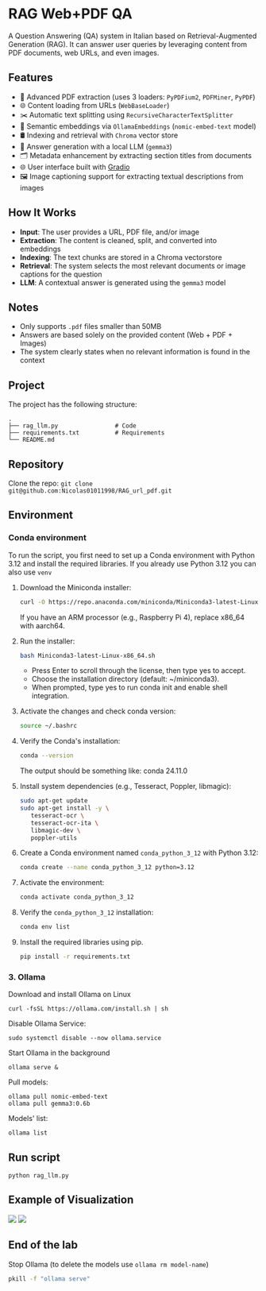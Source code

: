 # RAG Web+PDF QA

A Question Answering (QA) system in Italian based on Retrieval-Augmented Generation (RAG). It can answer user queries by leveraging content from PDF documents, web URLs, and even images.

## Features

- 📄 Advanced PDF extraction (uses 3 loaders: `PyPDFium2`, `PDFMiner`, `PyPDF`)
- 🌐 Content loading from URLs (`WebBaseLoader`)
- ✂️ Automatic text splitting using `RecursiveCharacterTextSplitter`
- 🧠 Semantic embeddings via `OllamaEmbeddings` (`nomic-embed-text` model)
- 🛢️ Indexing and retrieval with `Chroma` vector store
- 💬 Answer generation with a local LLM (`gemma3`)
- 🗂️ Metadata enhancement by extracting section titles from documents
- 🌐 User interface built with [Gradio](https://gradio.app/)
- 🖼️ Image captioning support for extracting textual descriptions from images

## How It Works

- **Input**: The user provides a URL, PDF file, and/or image
- **Extraction**: The content is cleaned, split, and converted into embeddings  
- **Indexing**: The text chunks are stored in a Chroma vectorstore  
- **Retrieval**: The system selects the most relevant documents or image captions for the question  
- **LLM**: A contextual answer is generated using the `gemma3` model

## Notes

- Only supports `.pdf` files smaller than 50MB  
- Answers are based solely on the provided content (Web + PDF + Images) 
- The system clearly states when no relevant information is found in the context

## Project 
The project has the following structure:
```plaintext
.
├── rag_llm.py                # Code
├── requirements.txt          # Requirements 
└── README.md             

```

## Repository
Clone the repo: `git clone git@github.com:Nicolas01011998/RAG_url_pdf.git`

## Environment
### Conda environment
To run the script, you first need to set up a Conda environment with Python 3.12 and install the required libraries.
If you already use Python 3.12 you can also use `venv`
1. Download the Miniconda installer:
   ```bash
   curl -O https://repo.anaconda.com/miniconda/Miniconda3-latest-Linux-x86_64.sh 
    ```
    If you have an ARM processor (e.g., Raspberry Pi 4), replace x86_64 with aarch64.

2. Run the installer:
   ```bash
   bash Miniconda3-latest-Linux-x86_64.sh
    ```
    + Press Enter to scroll through the license, then type yes to accept.
    + Choose the installation directory (default: ~/miniconda3).
    + When prompted, type yes to run conda init and enable shell integration.

4. Activate the changes and check conda version:
   ```bash
   source ~/.bashrc
    ```

5. Verify the Conda's installation:
   ```bash
   conda --version
    ```
    The output should be something like: conda 24.11.0

6. Install system dependencies (e.g., Tesseract, Poppler, libmagic):
   ```bash
   sudo apt-get update
   sudo apt-get install -y \
      tesseract-ocr \
      tesseract-ocr-ita \
      libmagic-dev \
      poppler-utils
    ```

7. Create a Conda environment named `conda_python_3_12` with Python 3.12:
   ```bash
   conda create --name conda_python_3_12 python=3.12
    ```

8. Activate the environment:
    ```bash
    conda activate conda_python_3_12
    ```


9. Verify the `conda_python_3_12` installation:
    ```bash
   conda env list
    ```

10. Install the required libraries using pip.
    ```bash
    pip install -r requirements.txt
    ```

### 3. Ollama 
Download and install Ollama on Linux
```
curl -fsSL https://ollama.com/install.sh | sh
```
Disable Ollama Service:
```
sudo systemctl disable --now ollama.service
```

Start Ollama in the background
```
ollama serve &
```

Pull models:
```
ollama pull nomic-embed-text
ollama pull gemma3:0.6b
```

Models' list:
```
ollama list
```

## Run script
```
python rag_llm.py
```

## Example of Visualization 

<img src="Example.png" >
<img src="Example_2.png" >

## End of the lab
Stop Ollama (to delete the models use `ollama rm model-name`)

```bash
pkill -f "ollama serve"
```
